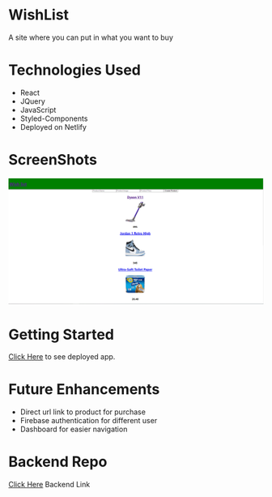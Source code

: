# WishList
A site where you can put in what you want to buy
# Technologies Used
* React
* JQuery
* JavaScript
* Styled-Components
* Deployed on Netlify
# ScreenShots
<img src="public/WISHLISTWEBSITE PROTOTYPE.PNG">

# Getting Started
[Click Here](https://cocky-ritchie-959bdd.netlify.app/) to see deployed app.

# Future Enhancements
* Direct url link to product for purchase
* Firebase authentication for different user
* Dashboard for easier navigation

# Backend Repo
[Click Here](https://github.com/Thethony/WishListBackend) Backend Link
